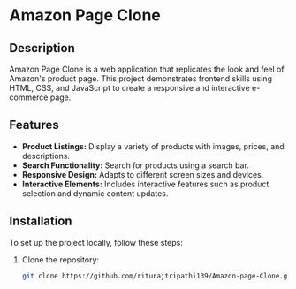 # Amazon Page Clone

## Description

Amazon Page Clone is a web application that replicates the look and feel of Amazon's product page. This project demonstrates frontend skills using HTML, CSS, and JavaScript to create a responsive and interactive e-commerce page.

## Features

- **Product Listings:** Display a variety of products with images, prices, and descriptions.
- **Search Functionality:** Search for products using a search bar.
- **Responsive Design:** Adapts to different screen sizes and devices.
- **Interactive Elements:** Includes interactive features such as product selection and dynamic content updates.

## Installation

To set up the project locally, follow these steps:

1. Clone the repository:

   ```bash
   git clone https://github.com/riturajtripathi139/Amazon-page-Clone.git
